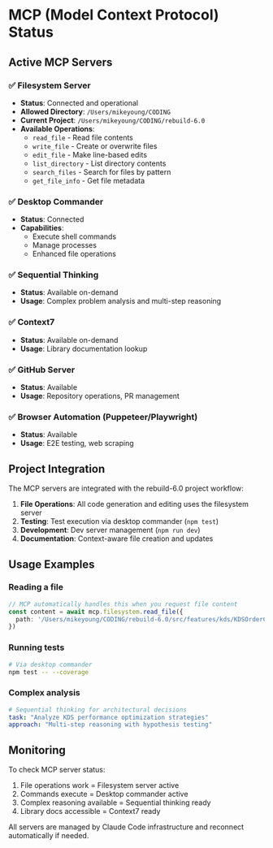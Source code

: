 # MCP (Model Context Protocol) Status

## Active MCP Servers

### ✅ Filesystem Server
- **Status**: Connected and operational
- **Allowed Directory**: `/Users/mikeyoung/CODING`
- **Current Project**: `/Users/mikeyoung/CODING/rebuild-6.0`
- **Available Operations**:
  - `read_file` - Read file contents
  - `write_file` - Create or overwrite files
  - `edit_file` - Make line-based edits
  - `list_directory` - List directory contents
  - `search_files` - Search for files by pattern
  - `get_file_info` - Get file metadata

### ✅ Desktop Commander
- **Status**: Connected
- **Capabilities**:
  - Execute shell commands
  - Manage processes
  - Enhanced file operations

### ✅ Sequential Thinking
- **Status**: Available on-demand
- **Usage**: Complex problem analysis and multi-step reasoning

### ✅ Context7
- **Status**: Available on-demand
- **Usage**: Library documentation lookup

### ✅ GitHub Server
- **Status**: Available
- **Usage**: Repository operations, PR management

### ✅ Browser Automation (Puppeteer/Playwright)
- **Status**: Available
- **Usage**: E2E testing, web scraping

## Project Integration

The MCP servers are integrated with the rebuild-6.0 project workflow:

1. **File Operations**: All code generation and editing uses the filesystem server
2. **Testing**: Test execution via desktop commander (`npm test`)
3. **Development**: Dev server management (`npm run dev`)
4. **Documentation**: Context-aware file creation and updates

## Usage Examples

### Reading a file
```typescript
// MCP automatically handles this when you request file content
const content = await mcp.filesystem.read_file({
  path: '/Users/mikeyoung/CODING/rebuild-6.0/src/features/kds/KDSOrderCard.tsx'
})
```

### Running tests
```bash
# Via desktop commander
npm test -- --coverage
```

### Complex analysis
```yaml
# Sequential thinking for architectural decisions
task: "Analyze KDS performance optimization strategies"
approach: "Multi-step reasoning with hypothesis testing"
```

## Monitoring

To check MCP server status:
1. File operations work = Filesystem server active
2. Commands execute = Desktop commander active
3. Complex reasoning available = Sequential thinking ready
4. Library docs accessible = Context7 ready

All servers are managed by Claude Code infrastructure and reconnect automatically if needed.